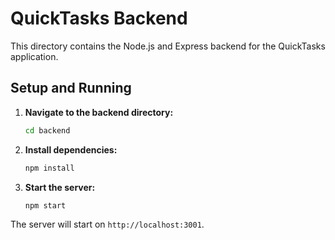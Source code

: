 # QuickTasks Backend

This directory contains the Node.js and Express backend for the QuickTasks application.

## Setup and Running

1.  **Navigate to the backend directory:**
    ```bash
    cd backend
    ```

2.  **Install dependencies:**
    ```bash
    npm install
    ```

3.  **Start the server:**
    ```bash
    npm start
    ```

The server will start on `http://localhost:3001`.